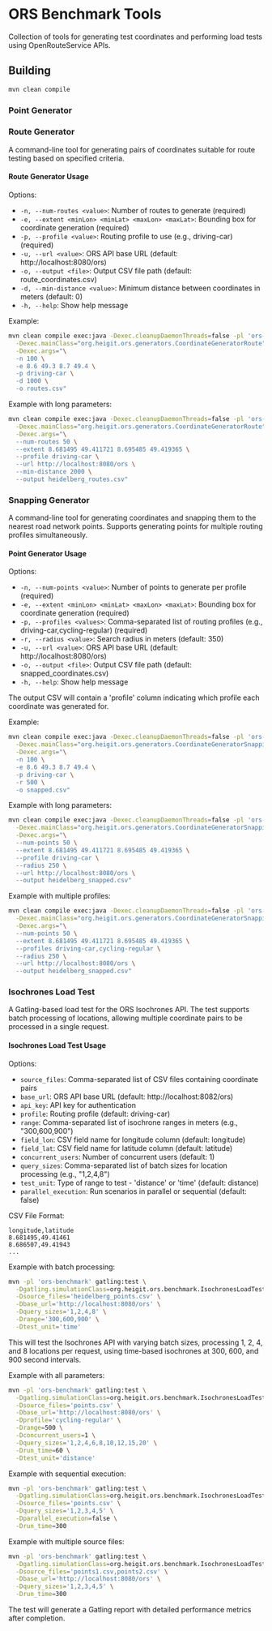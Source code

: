 # ORS Benchmark Tools

Collection of tools for generating test coordinates and performing load tests using OpenRouteService APIs.

## Building

```bash
mvn clean compile
```

### Point Generator

### Route Generator

A command-line tool for generating pairs of coordinates suitable for route testing based on specified criteria.

#### Route Generator Usage

Options:

- `-n, --num-routes <value>`: Number of routes to generate (required)
- `-e, --extent <minLon> <minLat> <maxLon> <maxLat>`: Bounding box for coordinate generation (required)
- `-p, --profile <value>`: Routing profile to use (e.g., driving-car) (required)
- `-u, --url <value>`: ORS API base URL (default: http://localhost:8080/ors)
- `-o, --output <file>`: Output CSV file path (default: route_coordinates.csv)
- `-d, --min-distance <value>`: Minimum distance between coordinates in meters (default: 0)
- `-h, --help`: Show help message

Example:

```bash
mvn clean compile exec:java -Dexec.cleanupDaemonThreads=false -pl 'ors-benchmark' \
  -Dexec.mainClass="org.heigit.ors.generators.CoordinateGeneratorRoute" \
  -Dexec.args="\
  -n 100 \
  -e 8.6 49.3 8.7 49.4 \
  -p driving-car \
  -d 1000 \
  -o routes.csv"
```

Example with long parameters:

```bash
mvn clean compile exec:java -Dexec.cleanupDaemonThreads=false -pl 'ors-benchmark' \
  -Dexec.mainClass="org.heigit.ors.generators.CoordinateGeneratorRoute" \
  -Dexec.args="\
  --num-routes 50 \
  --extent 8.681495 49.411721 8.695485 49.419365 \
  --profile driving-car \
  --url http://localhost:8080/ors \
  --min-distance 2000 \
  --output heidelberg_routes.csv"
```

### Snapping Generator

A command-line tool for generating coordinates and snapping them to the nearest road network points. Supports generating points for multiple routing profiles simultaneously.

#### Point Generator Usage

Options:

- `-n, --num-points <value>`: Number of points to generate per profile (required)
- `-e, --extent <minLon> <minLat> <maxLon> <maxLat>`: Bounding box for coordinate generation (required)
- `-p, --profiles <values>`: Comma-separated list of routing profiles (e.g., driving-car,cycling-regular) (required)
- `-r, --radius <value>`: Search radius in meters (default: 350)
- `-u, --url <value>`: ORS API base URL (default: http://localhost:8080/ors)
- `-o, --output <file>`: Output CSV file path (default: snapped_coordinates.csv)
- `-h, --help`: Show help message

The output CSV will contain a 'profile' column indicating which profile each coordinate was generated for.

Example:

```bash
mvn clean compile exec:java -Dexec.cleanupDaemonThreads=false -pl 'ors-benchmark' \
  -Dexec.mainClass="org.heigit.ors.generators.CoordinateGeneratorSnapping" \
  -Dexec.args="\
  -n 100 \
  -e 8.6 49.3 8.7 49.4 \
  -p driving-car \
  -r 500 \
  -o snapped.csv"
```

Example with long parameters:

```bash
mvn clean compile exec:java -Dexec.cleanupDaemonThreads=false -pl 'ors-benchmark' \
  -Dexec.mainClass="org.heigit.ors.generators.CoordinateGeneratorSnapping" \
  -Dexec.args="\
  --num-points 50 \
  --extent 8.681495 49.411721 8.695485 49.419365 \
  --profile driving-car \
  --radius 250 \
  --url http://localhost:8080/ors \
  --output heidelberg_snapped.csv"
```

Example with multiple profiles:

```bash
mvn clean compile exec:java -Dexec.cleanupDaemonThreads=false -pl 'ors-benchmark' \
  -Dexec.mainClass="org.heigit.ors.generators.CoordinateGeneratorSnapping" \
  -Dexec.args="\
  --num-points 50 \
  --extent 8.681495 49.411721 8.695485 49.419365 \
  --profiles driving-car,cycling-regular \
  --radius 250 \
  --url http://localhost:8080/ors \
  --output heidelberg_snapped.csv"
```

### Isochrones Load Test

A Gatling-based load test for the ORS Isochrones API. The test supports batch processing of locations, allowing multiple coordinate pairs to be processed in a single request.

#### Isochrones Load Test Usage

Options:

- `source_files`: Comma-separated list of CSV files containing coordinate pairs
- `base_url`: ORS API base URL (default: http://localhost:8082/ors)
- `api_key`: API key for authentication
- `profile`: Routing profile (default: driving-car)
- `range`: Comma-separated list of isochrone ranges in meters (e.g., "300,600,900")
- `field_lon`: CSV field name for longitude column (default: longitude)
- `field_lat`: CSV field name for latitude column (default: latitude)
- `concurrent_users`: Number of concurrent users (default: 1)
- `query_sizes`: Comma-separated list of batch sizes for location processing (e.g., "1,2,4,8")
- `test_unit`: Type of range to test - 'distance' or 'time' (default: distance)
- `parallel_execution`: Run scenarios in parallel or sequential (default: false)

CSV File Format:
```csv
longitude,latitude
8.681495,49.41461
8.686507,49.41943
...
```

Example with batch processing:

```bash
mvn -pl 'ors-benchmark' gatling:test \
  -Dgatling.simulationClass=org.heigit.ors.benchmark.IsochronesLoadTest \
  -Dsource_files='heidelberg_points.csv' \
  -Dbase_url='http://localhost:8080/ors' \
  -Dquery_sizes='1,2,4,8' \
  -Drange='300,600,900' \
  -Dtest_unit='time'
```

This will test the Isochrones API with varying batch sizes, processing 1, 2, 4, and 8 locations per request, using time-based isochrones at 300, 600, and 900 second intervals.

Example with all parameters:

```bash
mvn -pl 'ors-benchmark' gatling:test \
  -Dgatling.simulationClass=org.heigit.ors.benchmark.IsochronesLoadTest \
  -Dsource_files='points.csv' \
  -Dbase_url='http://localhost:8080/ors' \
  -Dprofile='cycling-regular' \
  -Drange=500 \
  -Dconcurrent_users=1 \
  -Dquery_sizes='1,2,4,6,8,10,12,15,20' \
  -Drun_time=60 \
  -Dtest_unit='distance'
```

Example with sequential execution:

```bash
mvn -pl 'ors-benchmark' gatling:test \
  -Dgatling.simulationClass=org.heigit.ors.benchmark.IsochronesLoadTest \
  -Dsource_files='points.csv' \
  -Dquery_sizes='1,2,3,4,5' \
  -Dparallel_execution=false \
  -Drun_time=300
```

Example with multiple source files:

```bash
mvn -pl 'ors-benchmark' gatling:test \
  -Dgatling.simulationClass=org.heigit.ors.benchmark.IsochronesLoadTest \
  -Dsource_files='points1.csv,points2.csv' \
  -Dbase_url='http://localhost:8080/ors' \
  -Dquery_sizes='1,2,3,4,5' \
  -Drun_time=300
```

The test will generate a Gatling report with detailed performance metrics after completion.
